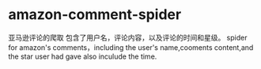 # amazon-comment-spider
亚马逊评论的爬取
包含了用户名，评论内容，以及评论的时间和星级。
spider for amazon's comments，including the user's name,cooments content,and the star user had gave also inculude the time.
